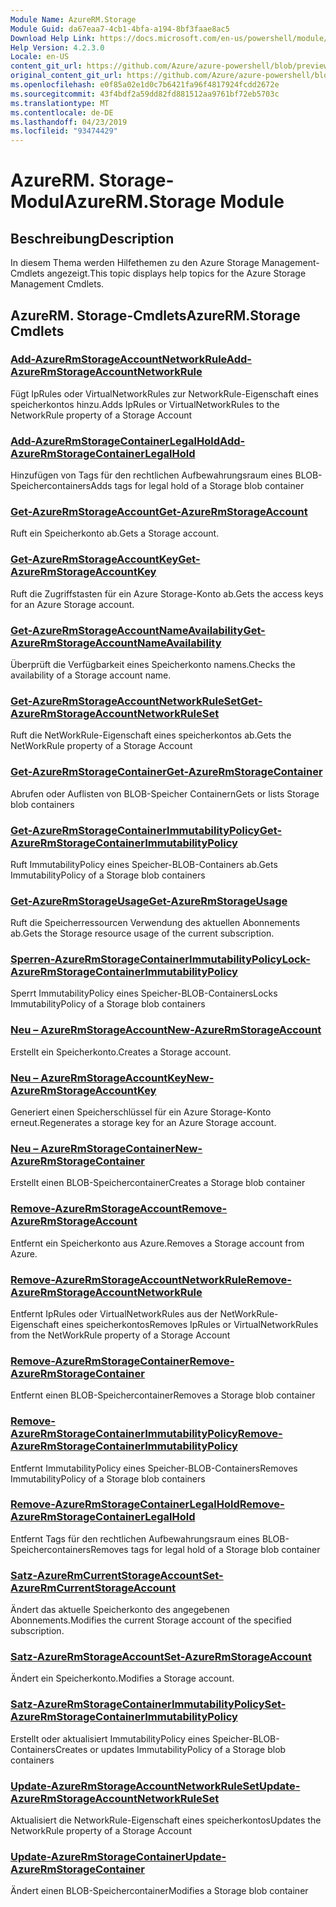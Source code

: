 ```yaml
---
Module Name: AzureRM.Storage
Module Guid: da67eaa7-4cb1-4bfa-a194-8bf3faae8ac5
Download Help Link: https://docs.microsoft.com/en-us/powershell/module/azurerm.storage
Help Version: 4.2.3.0
Locale: en-US
content_git_url: https://github.com/Azure/azure-powershell/blob/preview/src/ResourceManager/Storage/Commands.Management.Storage/help/AzureRM.Storage.md
original_content_git_url: https://github.com/Azure/azure-powershell/blob/preview/src/ResourceManager/Storage/Commands.Management.Storage/help/AzureRM.Storage.md
ms.openlocfilehash: e0f85a02e1d0c7b6421fa96f4817924fcdd2672e
ms.sourcegitcommit: 43f4bdf2a59dd82fd881512aa9761bf72eb5703c
ms.translationtype: MT
ms.contentlocale: de-DE
ms.lasthandoff: 04/23/2019
ms.locfileid: "93474429"
---
```

# <span data-ttu-id="7c997-101">AzureRM. Storage-Modul</span><span class="sxs-lookup"><span data-stu-id="7c997-101">AzureRM.Storage Module</span></span>
## <span data-ttu-id="7c997-102">Beschreibung</span><span class="sxs-lookup"><span data-stu-id="7c997-102">Description</span></span>
<span data-ttu-id="7c997-103">In diesem Thema werden Hilfethemen zu den Azure Storage Management-Cmdlets angezeigt.</span><span class="sxs-lookup"><span data-stu-id="7c997-103">This topic displays help topics for the Azure Storage Management Cmdlets.</span></span>

## <span data-ttu-id="7c997-104">AzureRM. Storage-Cmdlets</span><span class="sxs-lookup"><span data-stu-id="7c997-104">AzureRM.Storage Cmdlets</span></span>
### [<span data-ttu-id="7c997-105">Add-AzureRmStorageAccountNetworkRule</span><span class="sxs-lookup"><span data-stu-id="7c997-105">Add-AzureRmStorageAccountNetworkRule</span></span>](Add-AzureRmStorageAccountNetworkRule.md)
 <span data-ttu-id="7c997-106">Fügt IpRules oder VirtualNetworkRules zur NetworkRule-Eigenschaft eines speicherkontos hinzu.</span><span class="sxs-lookup"><span data-stu-id="7c997-106">Adds IpRules or VirtualNetworkRules to the NetworkRule property of a Storage Account</span></span>

### [<span data-ttu-id="7c997-107">Add-AzureRmStorageContainerLegalHold</span><span class="sxs-lookup"><span data-stu-id="7c997-107">Add-AzureRmStorageContainerLegalHold</span></span>](Add-AzureRmStorageContainerLegalHold.md)
<span data-ttu-id="7c997-108">Hinzufügen von Tags für den rechtlichen Aufbewahrungsraum eines BLOB-Speichercontainers</span><span class="sxs-lookup"><span data-stu-id="7c997-108">Adds tags for legal hold of  a Storage blob container</span></span>

### [<span data-ttu-id="7c997-109">Get-AzureRmStorageAccount</span><span class="sxs-lookup"><span data-stu-id="7c997-109">Get-AzureRmStorageAccount</span></span>](Get-AzureRmStorageAccount.md)
<span data-ttu-id="7c997-110">Ruft ein Speicherkonto ab.</span><span class="sxs-lookup"><span data-stu-id="7c997-110">Gets a Storage account.</span></span>

### [<span data-ttu-id="7c997-111">Get-AzureRmStorageAccountKey</span><span class="sxs-lookup"><span data-stu-id="7c997-111">Get-AzureRmStorageAccountKey</span></span>](Get-AzureRmStorageAccountKey.md)
<span data-ttu-id="7c997-112">Ruft die Zugriffstasten für ein Azure Storage-Konto ab.</span><span class="sxs-lookup"><span data-stu-id="7c997-112">Gets the access keys for an Azure Storage account.</span></span>

### [<span data-ttu-id="7c997-113">Get-AzureRmStorageAccountNameAvailability</span><span class="sxs-lookup"><span data-stu-id="7c997-113">Get-AzureRmStorageAccountNameAvailability</span></span>](Get-AzureRmStorageAccountNameAvailability.md)
<span data-ttu-id="7c997-114">Überprüft die Verfügbarkeit eines Speicherkonto namens.</span><span class="sxs-lookup"><span data-stu-id="7c997-114">Checks the availability of a Storage account name.</span></span>

### [<span data-ttu-id="7c997-115">Get-AzureRmStorageAccountNetworkRuleSet</span><span class="sxs-lookup"><span data-stu-id="7c997-115">Get-AzureRmStorageAccountNetworkRuleSet</span></span>](Get-AzureRmStorageAccountNetworkRuleSet.md)
<span data-ttu-id="7c997-116">Ruft die NetWorkRule-Eigenschaft eines speicherkontos ab.</span><span class="sxs-lookup"><span data-stu-id="7c997-116">Gets the NetWorkRule property of a Storage Account</span></span>

### [<span data-ttu-id="7c997-117">Get-AzureRmStorageContainer</span><span class="sxs-lookup"><span data-stu-id="7c997-117">Get-AzureRmStorageContainer</span></span>](Get-AzureRmStorageContainer.md)
<span data-ttu-id="7c997-118">Abrufen oder Auflisten von BLOB-Speicher Containern</span><span class="sxs-lookup"><span data-stu-id="7c997-118">Gets or lists Storage blob containers</span></span>

### [<span data-ttu-id="7c997-119">Get-AzureRmStorageContainerImmutabilityPolicy</span><span class="sxs-lookup"><span data-stu-id="7c997-119">Get-AzureRmStorageContainerImmutabilityPolicy</span></span>](Get-AzureRmStorageContainerImmutabilityPolicy.md)
<span data-ttu-id="7c997-120">Ruft ImmutabilityPolicy eines Speicher-BLOB-Containers ab.</span><span class="sxs-lookup"><span data-stu-id="7c997-120">Gets ImmutabilityPolicy of a Storage blob containers</span></span>

### [<span data-ttu-id="7c997-121">Get-AzureRmStorageUsage</span><span class="sxs-lookup"><span data-stu-id="7c997-121">Get-AzureRmStorageUsage</span></span>](Get-AzureRmStorageUsage.md)
<span data-ttu-id="7c997-122">Ruft die Speicherressourcen Verwendung des aktuellen Abonnements ab.</span><span class="sxs-lookup"><span data-stu-id="7c997-122">Gets the Storage resource usage of the current subscription.</span></span>

### [<span data-ttu-id="7c997-123">Sperren-AzureRmStorageContainerImmutabilityPolicy</span><span class="sxs-lookup"><span data-stu-id="7c997-123">Lock-AzureRmStorageContainerImmutabilityPolicy</span></span>](Lock-AzureRmStorageContainerImmutabilityPolicy.md)
<span data-ttu-id="7c997-124">Sperrt ImmutabilityPolicy eines Speicher-BLOB-Containers</span><span class="sxs-lookup"><span data-stu-id="7c997-124">Locks ImmutabilityPolicy of a Storage blob containers</span></span>

### [<span data-ttu-id="7c997-125">Neu – AzureRmStorageAccount</span><span class="sxs-lookup"><span data-stu-id="7c997-125">New-AzureRmStorageAccount</span></span>](New-AzureRmStorageAccount.md)
<span data-ttu-id="7c997-126">Erstellt ein Speicherkonto.</span><span class="sxs-lookup"><span data-stu-id="7c997-126">Creates a Storage account.</span></span>

### [<span data-ttu-id="7c997-127">Neu – AzureRmStorageAccountKey</span><span class="sxs-lookup"><span data-stu-id="7c997-127">New-AzureRmStorageAccountKey</span></span>](New-AzureRmStorageAccountKey.md)
<span data-ttu-id="7c997-128">Generiert einen Speicherschlüssel für ein Azure Storage-Konto erneut.</span><span class="sxs-lookup"><span data-stu-id="7c997-128">Regenerates a storage key for an Azure Storage account.</span></span>

### [<span data-ttu-id="7c997-129">Neu – AzureRmStorageContainer</span><span class="sxs-lookup"><span data-stu-id="7c997-129">New-AzureRmStorageContainer</span></span>](New-AzureRmStorageContainer.md)
<span data-ttu-id="7c997-130">Erstellt einen BLOB-Speichercontainer</span><span class="sxs-lookup"><span data-stu-id="7c997-130">Creates a Storage blob container</span></span>

### [<span data-ttu-id="7c997-131">Remove-AzureRmStorageAccount</span><span class="sxs-lookup"><span data-stu-id="7c997-131">Remove-AzureRmStorageAccount</span></span>](Remove-AzureRmStorageAccount.md)
<span data-ttu-id="7c997-132">Entfernt ein Speicherkonto aus Azure.</span><span class="sxs-lookup"><span data-stu-id="7c997-132">Removes a Storage account from Azure.</span></span>

### [<span data-ttu-id="7c997-133">Remove-AzureRmStorageAccountNetworkRule</span><span class="sxs-lookup"><span data-stu-id="7c997-133">Remove-AzureRmStorageAccountNetworkRule</span></span>](Remove-AzureRmStorageAccountNetworkRule.md)
<span data-ttu-id="7c997-134">Entfernt IpRules oder VirtualNetworkRules aus der NetWorkRule-Eigenschaft eines speicherkontos</span><span class="sxs-lookup"><span data-stu-id="7c997-134">Removes IpRules or VirtualNetworkRules from the NetWorkRule property of a Storage Account</span></span>

### [<span data-ttu-id="7c997-135">Remove-AzureRmStorageContainer</span><span class="sxs-lookup"><span data-stu-id="7c997-135">Remove-AzureRmStorageContainer</span></span>](Remove-AzureRmStorageContainer.md)
<span data-ttu-id="7c997-136">Entfernt einen BLOB-Speichercontainer</span><span class="sxs-lookup"><span data-stu-id="7c997-136">Removes a Storage blob container</span></span>

### [<span data-ttu-id="7c997-137">Remove-AzureRmStorageContainerImmutabilityPolicy</span><span class="sxs-lookup"><span data-stu-id="7c997-137">Remove-AzureRmStorageContainerImmutabilityPolicy</span></span>](Remove-AzureRmStorageContainerImmutabilityPolicy.md)
<span data-ttu-id="7c997-138">Entfernt ImmutabilityPolicy eines Speicher-BLOB-Containers</span><span class="sxs-lookup"><span data-stu-id="7c997-138">Removes ImmutabilityPolicy of a Storage blob containers</span></span>

### [<span data-ttu-id="7c997-139">Remove-AzureRmStorageContainerLegalHold</span><span class="sxs-lookup"><span data-stu-id="7c997-139">Remove-AzureRmStorageContainerLegalHold</span></span>](Remove-AzureRmStorageContainerLegalHold.md)
<span data-ttu-id="7c997-140">Entfernt Tags für den rechtlichen Aufbewahrungsraum eines BLOB-Speichercontainers</span><span class="sxs-lookup"><span data-stu-id="7c997-140">Removes tags for legal hold of  a Storage blob container</span></span>

### [<span data-ttu-id="7c997-141">Satz-AzureRmCurrentStorageAccount</span><span class="sxs-lookup"><span data-stu-id="7c997-141">Set-AzureRmCurrentStorageAccount</span></span>](Set-AzureRmCurrentStorageAccount.md)
<span data-ttu-id="7c997-142">Ändert das aktuelle Speicherkonto des angegebenen Abonnements.</span><span class="sxs-lookup"><span data-stu-id="7c997-142">Modifies the current Storage account of the specified subscription.</span></span>

### [<span data-ttu-id="7c997-143">Satz-AzureRmStorageAccount</span><span class="sxs-lookup"><span data-stu-id="7c997-143">Set-AzureRmStorageAccount</span></span>](Set-AzureRmStorageAccount.md)
<span data-ttu-id="7c997-144">Ändert ein Speicherkonto.</span><span class="sxs-lookup"><span data-stu-id="7c997-144">Modifies a Storage account.</span></span>

### [<span data-ttu-id="7c997-145">Satz-AzureRmStorageContainerImmutabilityPolicy</span><span class="sxs-lookup"><span data-stu-id="7c997-145">Set-AzureRmStorageContainerImmutabilityPolicy</span></span>](Set-AzureRmStorageContainerImmutabilityPolicy.md)
<span data-ttu-id="7c997-146">Erstellt oder aktualisiert ImmutabilityPolicy eines Speicher-BLOB-Containers</span><span class="sxs-lookup"><span data-stu-id="7c997-146">Creates or updates ImmutabilityPolicy of a Storage blob containers</span></span>

### [<span data-ttu-id="7c997-147">Update-AzureRmStorageAccountNetworkRuleSet</span><span class="sxs-lookup"><span data-stu-id="7c997-147">Update-AzureRmStorageAccountNetworkRuleSet</span></span>](Update-AzureRmStorageAccountNetworkRuleSet.md)
<span data-ttu-id="7c997-148">Aktualisiert die NetworkRule-Eigenschaft eines speicherkontos</span><span class="sxs-lookup"><span data-stu-id="7c997-148">Updates the NetworkRule property of a Storage Account</span></span>

### [<span data-ttu-id="7c997-149">Update-AzureRmStorageContainer</span><span class="sxs-lookup"><span data-stu-id="7c997-149">Update-AzureRmStorageContainer</span></span>](Update-AzureRmStorageContainer.md)
<span data-ttu-id="7c997-150">Ändert einen BLOB-Speichercontainer</span><span class="sxs-lookup"><span data-stu-id="7c997-150">Modifies a Storage blob container</span></span>

